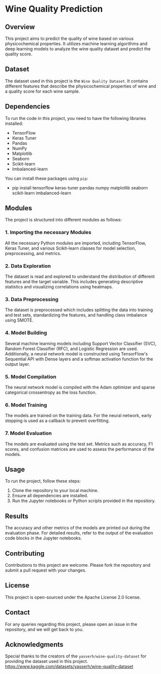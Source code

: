 # Wine Quality Prediction
  
## Overview
This project aims to predict the quality of wine based on various physicochemical properties. It utilizes machine learning algorithms and deep learning models to analyze the wine quality dataset and predict the quality score.

## Dataset
The dataset used in this project is the `Wine Quality Dataset`. It contains different features that describe the physicochemical properties of wine and a quality score for each wine sample.

## Dependencies
To run the code in this project, you need to have the following libraries installed:
- TensorFlow
- Keras Tuner
- Pandas
- NumPy
- Matplotlib
- Seaborn
- Scikit-learn
- Imbalanced-learn

You can install these packages using `pip`:
+ pip install tensorflow keras-tuner pandas numpy matplotlib seaborn scikit-learn imbalanced-learn

## Modules
The project is structured into different modules as follows:

### 1. Importing the necessary Modules
All the necessary Python modules are imported, including TensorFlow, Keras Tuner, and various Scikit-learn classes for model selection, preprocessing, and metrics.

### 2. Data Exploration
The dataset is read and explored to understand the distribution of different features and the target variable. This includes generating descriptive statistics and visualizing correlations using heatmaps.

### 3. Data Preprocessing
The dataset is preprocessed which includes splitting the data into training and test sets, standardizing the features, and handling class imbalance using SMOTE.

### 4. Model Building
Several machine learning models including Support Vector Classifier (SVC), Random Forest Classifier (RFC), and Logistic Regression are used. Additionally, a neural network model is constructed using TensorFlow's Sequential API with Dense layers and a softmax activation function for the output layer.

### 5. Model Compilation
The neural network model is compiled with the Adam optimizer and sparse categorical crossentropy as the loss function.

### 6. Model Training
The models are trained on the training data. For the neural network, early stopping is used as a callback to prevent overfitting.

### 7. Model Evaluation
The models are evaluated using the test set. Metrics such as accuracy, F1 scores, and confusion matrices are used to assess the performance of the models.

## Usage
To run the project, follow these steps:

1. Clone the repository to your local machine.
2. Ensure all dependencies are installed.
3. Run the Jupyter notebooks or Python scripts provided in the repository.

## Results
The accuracy and other metrics of the models are printed out during the evaluation phase. For detailed results, refer to the output of the evaluation code blocks in the Jupyter notebooks.

## Contributing
Contributions to this project are welcome. Please fork the repository and submit a pull request with your changes.

## License
This project is open-sourced under the Apache License 2.0 license.

## Contact
For any queries regarding this project, please open an issue in the repository, and we will get back to you.

## Acknowledgments
Special thanks to the creators of the `yasserh/wine-quality-dataset` for providing the dataset used in this project.
https://www.kaggle.com/datasets/yasserh/wine-quality-dataset

